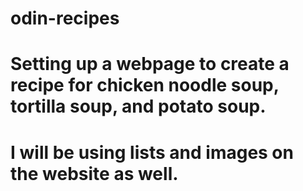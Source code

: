 # odin-recipes
# Setting up a webpage to create a recipe for chicken noodle soup, tortilla soup, and potato soup.
# I will be using lists and images on the website as well.